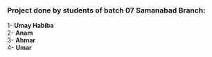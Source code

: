 ### Project done by students of batch 07 Samanabad Branch:

1- **Umay Habiba** <br>
2- **Anam** <br>
3- **Ahmar** <br>
4- **Umar** <br>
